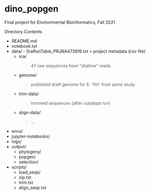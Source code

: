 # dino_popgen
Final project for Environmental Bioinformatics, Fall 2021

Directory Contents
 - README.md
 - notebook.txt
 - data/
        - SraRunTable_PRJNA473816.txt
           > project metadata (csv file)
	- sra/
	   > 47 raw sequences from "shallow" reads
	- genome/
	   > published draft genome for S. 'fitti' from same study
	- trim-data/
	   > trimmed sequences (after cutadapt run)
	- align-data/
	   > ...
 - envs/
 - jupyter-notebooks/
 - logs/
 - output/
	- phylogeny/
	- popgen/
	- selection/
 - scripts/
	- load_seqs/
	- zip.txt
	- trim.txt
	- align_seqs.txt


